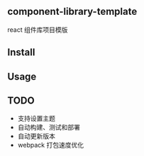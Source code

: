 ## component-library-template

react 组件库项目模版

## Install

## Usage

## TODO

- 支持设置主题
- 自动构建、测试和部署
- 自动更新版本
- webpack 打包速度优化
